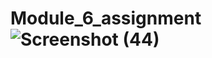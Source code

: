 # Module_6_assignment![Screenshot (44)](https://github.com/SourovDas-619/Module_6_assignment/assets/82243316/d82bfbfc-cfb9-4b75-9ab8-52240d4741b5)
